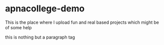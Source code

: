 # apnacollege-demo
This is the place where I upload fun and real based projects which might be of some help
<p>this is nothing but a paragraph tag</p>